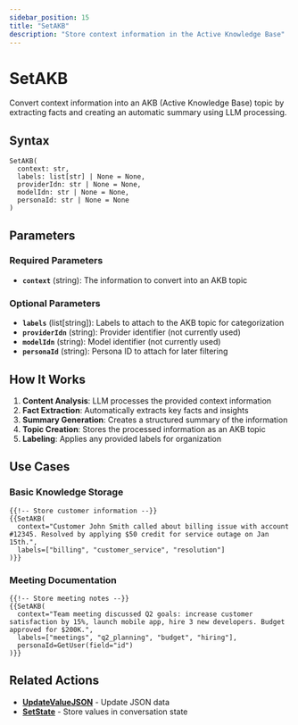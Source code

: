 ```yaml
---
sidebar_position: 15
title: "SetAKB"
description: "Store context information in the Active Knowledge Base"
---
```


# SetAKB

Convert context information into an AKB (Active Knowledge Base) topic by extracting facts and creating an automatic summary using LLM processing.

## Syntax

```newo
SetAKB(
  context: str,
  labels: list[str] | None = None,
  providerIdn: str | None = None,
  modelIdn: str | None = None,
  personaId: str | None = None
)
```

## Parameters

### Required Parameters

- **`context`** (string): The information to convert into an AKB topic

### Optional Parameters

- **`labels`** (list[string]): Labels to attach to the AKB topic for categorization
- **`providerIdn`** (string): Provider identifier (not currently used)
- **`modelIdn`** (string): Model identifier (not currently used) 
- **`personaId`** (string): Persona ID to attach for later filtering

## How It Works

1. **Content Analysis**: LLM processes the provided context information
2. **Fact Extraction**: Automatically extracts key facts and insights
3. **Summary Generation**: Creates a structured summary of the information
4. **Topic Creation**: Stores the processed information as an AKB topic
5. **Labeling**: Applies any provided labels for organization

## Use Cases

### Basic Knowledge Storage
```newo
{{!-- Store customer information --}}
{{SetAKB(
  context="Customer John Smith called about billing issue with account #12345. Resolved by applying $50 credit for service outage on Jan 15th.",
  labels=["billing", "customer_service", "resolution"]
)}}
```

### Meeting Documentation
```newo
{{!-- Store meeting notes --}}
{{SetAKB(
  context="Team meeting discussed Q2 goals: increase customer satisfaction by 15%, launch mobile app, hire 3 new developers. Budget approved for $200K.",
  labels=["meetings", "q2_planning", "budget", "hiring"],
  personaId=GetUser(field="id")
)}}
```

## Related Actions

- [**UpdateValueJSON**](./updatevaluejson) - Update JSON data
- [**SetState**](./setstate) - Store values in conversation state